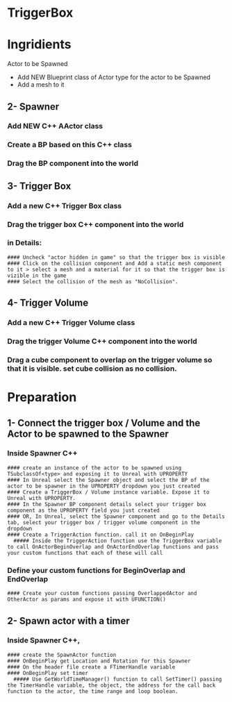 # TriggerBox

# Ingridients
   Actor to be Spawned
   - Add NEW Blueprint class of Actor type for the actor to be Spawned
   - Add a mesh to it

## 2- Spawner
  ### Add NEW C++ AActor class
  ### Create a BP based on this C++ class
  ### Drag the BP component into the world

## 3- Trigger Box
  ### Add a new C++ Trigger Box class
  ### Drag the trigger box C++ component into the world
  ### in Details:
    #### Uncheck "actor hidden in game" so that the trigger box is visible
    #### Click on the collision component and Add a static mesh component to it > select a mesh and a material for it so that the trigger box is vizible in the game
    #### Select the collision of the mesh as "NoCollision".

## 4- Trigger Volume
  ### Add a new C++ Trigger Volume class
  ### Drag the trigger Volume C++ component into the world
  ### Drag a cube component to overlap on the trigger volume so that it is visible. set cube collision as no collision.

# Preparation

## 1- Connect the trigger box / Volume and the Actor to be spawned to the Spawner
  ### Inside Spawner C++
    #### create an instance of the actor to be spawned using TSubclassOf<type> and exposing it to Unreal with UPROPERTY
    #### In Unreal select the Spawner object and select the BP of the actor to be spawner in the UPROPERTY dropdown you just created
    #### Create a TriggerBox / Volume instance variable. Expose it to Unreal with UPROPERTY. 
    #### In the Spawner BP component details select your trigger box component as the UPROPERTY field you just created
    #### OR, In Unreal, select the Spawner component and go to the Details tab, select your trigger box / trigger volume component in the dropdown 
    #### Create a TriggerAction function. call it on OnBeginPlay
      ##### Inside the TriggerAction function use the TriggerBox variable to call OnActorBeginOverlap and OnActorEndOverlap functions and pass your custom functions that each of these will call

  ### Define your custom functions for BeginOverlap and EndOverlap
    #### Create your custom functions passing OverlappedActor and OtherActor as params and expose it with UFUNCTION()
  
## 2- Spawn actor with a timer
  ### Inside Spawner C++,
    #### create the SpawnActor function
    #### OnBeginPlay get Location and Rotation for this Spawner
    #### On the header file create a FTimerHandle variable
    #### OnBeginPlay set timer
      ##### Use GetWorldTimeManager() function to call SetTimer() passing the TimerHandle variable, the object, the address for the call back function to the actor, the time range and loop boolean. 

